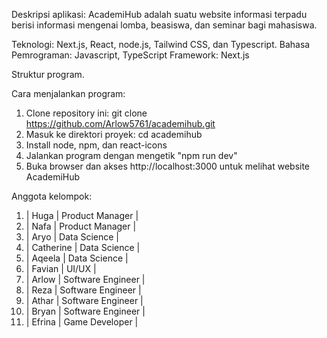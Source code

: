 Deskripsi aplikasi: 
AcademiHub adalah suatu website informasi terpadu berisi informasi mengenai lomba, beasiswa, dan seminar bagi mahasiswa.

Teknologi: Next.js, React, node.js, Tailwind CSS, dan Typescript.
Bahasa Pemrograman: Javascript, TypeScript
Framework: Next.js

Struktur program.

Cara menjalankan program: 
1. Clone repository ini: git clone https://github.com/Arlow5761/academihub.git
2. Masuk ke direktori proyek: cd academihub
3. Install node, npm, dan react-icons 
4. Jalankan program dengan mengetik "npm run dev"
5. Buka browser dan akses http://localhost:3000 untuk melihat website AcademiHub

Anggota kelompok:
1. | Huga | Product Manager |
2. | Nafa | Product Manager |
3. | Aryo | Data Science |
4. | Catherine | Data Science |
5. | Aqeela | Data Science |
6. | Favian | UI/UX |
7. | Arlow | Software Engineer |
8. | Reza | Software Engineer |
9. | Athar | Software Engineer |
10. | Bryan | Software Engineer |
11. | Efrina | Game Developer |
